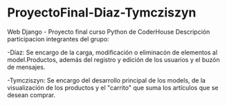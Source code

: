 # ProyectoFinal-Diaz-Tymcziszyn
Web Django - Proyecto final curso Python de CoderHouse
Descripción participacion integrantes del grupo:

-Díaz: Se encargo de la carga, modificación o eliminacón de elementos al model.Productos, además del registro y edición de los usuarios y el buzón de mensajes. 

-Tymcziszyn: Se encargo del desarrollo principal de los models, de la visualización de los productos y el "carrito" que suma los artículos que se desean comprar.
